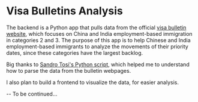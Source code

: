 # Visa Bulletins Analysis
The backend is a Python app that pulls data from the official [visa bulletin website](https://travel.state.gov/content/travel/en/legal/visa-law0/visa-bulletin.html), which focuses on China and India employment-based immigration in categories 2 and 3. The purpose of this app is to help Chinese and India employment-based immigrants to analyze the movements of their priority dates, since these categories have the largest backlog.

Big thanks to [Sandro Tosi's Python script](https://github.com/sandrotosi/uscis-visa-bulletin/blob/master/parse_uscis_bulletin_pages.py), which helped me to understand how to parse the data from the bulletin webpages. 

I also plan to build a frontend to visualize the data, for easier analysis.

-- To be continued...